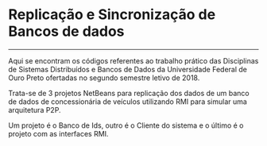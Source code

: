 # **Replicação e Sincronização de Bancos de dados**
--------------

Aqui se encontram os códigos referentes ao trabalho prático das Disciplinas de Sistemas Distribuídos e Bancos de Dados da Universidade Federal de Ouro Preto ofertadas no segundo semestre letivo de 2018.

Trata-se de 3 projetos NetBeans para replicação dos dados de um banco de dados de concessionária de veículos utilizando RMI para simular uma arquitetura P2P.

Um projeto é o Banco de Ids, outro é o Cliente do sistema e o último é o projeto com as interfaces RMI.
